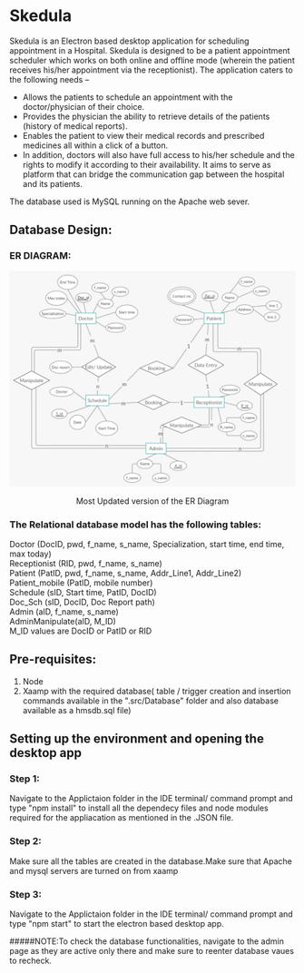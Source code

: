 # Skedula
Skedula is an Electron based desktop application for scheduling appointment in a Hospital. Skedula is designed to be a patient appointment scheduler which works on both online and offline mode (wherein the patient receives his/her appointment via the receptionist). 
The application caters to the following needs –
* Allows the patients to schedule an appointment with the doctor/physician of their choice.
* Provides the physician the ability to retrieve details of the patients (history of medical reports).
* Enables the patient to view their medical records and prescribed medicines all within a click of a button. 
* In addition, doctors will also have full access to his/her schedule and the rights to modify it according to their availability. It aims to serve as platform that can bridge the communication gap between the hospital and its patients.

The database used is  MySQL running on the Apache web sever. 

## Database Design:
### ER DIAGRAM:
<img src="Images/ER DIAGRAM.jpg" alt="ER DIAGRAM">
<p align="center">Most Updated version of the ER Diagram</p>  

### The Relational database model has the following tables:
Doctor (DocID, pwd, f_name, s_name, Specialization, start time, end time, max today)   
Receptionist (RID, pwd, f_name, s_name)  
Patient (PatID, pwd, f_name, s_name, Addr_Line1, Addr_Line2) 
Patient_mobile (PatID, mobile number)  
Schedule (sID, Start time, PatID, DocID)  
Doc_Sch (sID, DocID, Doc Report path)  
Admin (aID, f_name, s_name)  
AdminManipulate(aID, M_ID)  
M_ID values are DocID or PatID or RID
## Pre-requisites:
1. Node
2. Xaamp with the required database( table / trigger creation and insertion commands available in the ".src/Database" folder and also database available as a hmsdb.sql file) 
## Setting up the environment and opening the desktop app
### Step 1:
Navigate to the Applictaion folder in the IDE terminal/ command prompt and type "npm install" to install all the dependecy files and node modules required for the appliacation as mentioned in the .JSON file.

### Step 2:
Make sure all the tables are created in the database.Make sure that Apache and mysql servers are turned on from xaamp

### Step 3:
Navigate to the Applictaion folder in the IDE terminal/ command prompt and type "npm start" to start the electron based desktop app.

#####NOTE:To check the database functionalities, navigate to the admin page as they are active only there and make sure to reenter database vaues to recheck.
